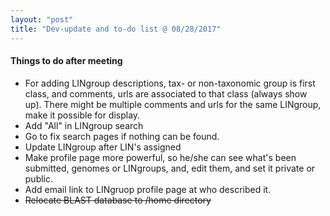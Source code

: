 ```yaml
---
layout: "post"
title: "Dev-update and to-do list @ 08/28/2017"
---
```


#### Things to do after meeting
- For adding LINgroup descriptions, tax- or non-taxonomic group is first class,
and comments, urls are associated to that class (always show up). There might be multiple comments
and urls for the same LINgroup, make it possible for display.
- Add "All" in LINgroup search
- Go to fix search pages if nothing can be found.
- Update LINgroup after LIN's assigned
- Make profile page more powerful, so he/she can see what's been submitted, genomes or LINgroups,
and, edit them, and set it private or public.
- Add email link to LINgruop profile page at who described it.
- ~~Relocate BLAST database to /home directory~~

